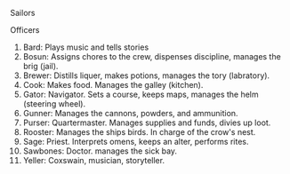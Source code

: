 Sailors

Officers
1. Bard: Plays music and tells stories
1. Bosun: Assigns chores to the crew, dispenses discipline, manages the brig (jail). 
1. Brewer: Distills liquer, makes potions, manages the tory (labratory). 
1. Cook: Makes food. Manages the galley (kitchen).
1. Gator: Navigator. Sets a course, keeps maps, manages the helm (steering wheel).
1. Gunner: Manages the cannons, powders, and ammunition. 
1. Purser: Quartermaster. Manages supplies and funds, divies up loot.
1. Rooster: Manages the ships birds. In charge of the crow's nest.
1. Sage: Priest. Interprets omens, keeps an alter, performs rites.
1. Sawbones: Doctor. manages the sick bay.
1. Yeller: Coxswain, musician, storyteller.




